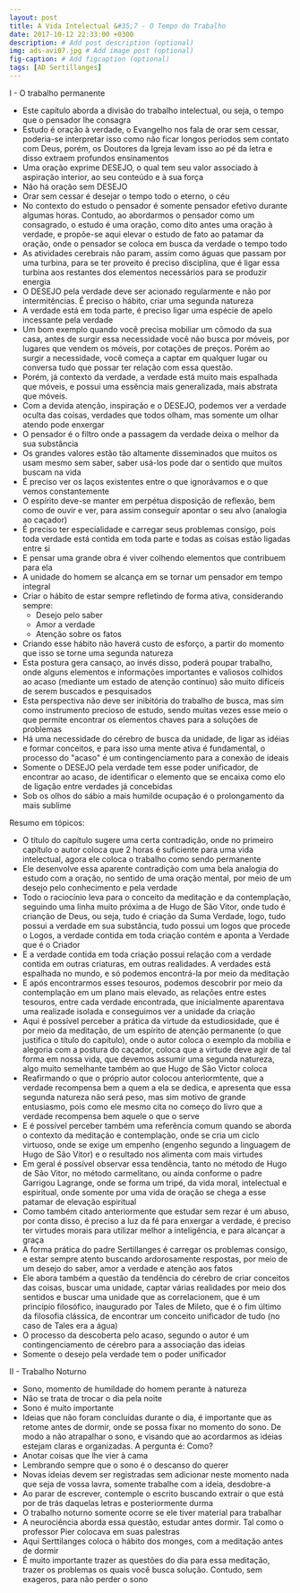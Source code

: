 ```yaml
---
layout: post
title: A Vida Intelectual &#35;7 - O Tempo do Trabalho
date: 2017-10-12 22:33:00 +0300
description: # Add post description (optional)
img: ads-avi07.jpg # Add image post (optional)
fig-caption: # Add figcaption (optional)
tags: [AD Sertillanges]
---
```


I - O trabalho permanente

* Este capítulo aborda a divisão do trabalho intelectual, ou seja, o tempo que o pensador lhe consagra
* Estudo é oração à verdade, o Evangelho nos fala de orar sem cessar, poderia-se interpretar isso como não ficar longos períodos sem contato com Deus, porém, os Doutores da Igreja levam isso ao pé da letra e disso extraem profundos ensinamentos
* Uma oração exprime DESEJO, o qual tem seu valor associado à aspiração interior, ao seu conteúdo e à sua força
* Não há oração sem DESEJO
* Orar sem cessar é desejar o tempo todo o eterno, o céu
* No contexto do estudo o pensador é somente pensador efetivo durante algumas horas. Contudo, ao abordarmos o pensador como um consagrado, o estudo é uma oração, como dito antes uma oração à verdade, e propõe-se aqui elevar o estudo de fato ao patamar da oração, onde o pensador se coloca em busca da verdade o tempo todo
* As atividades cerebrais não param, assim como águas que passam por uma turbina, para se ter proveito é preciso disciplina, que é ligar essa turbina aos restantes dos elementos necessários para se produzir energia
* O DESEJO pela verdade deve ser acionado regularmente e não por intermitências. É preciso o hábito, criar uma segunda natureza
* A verdade está em toda parte, é preciso ligar uma espécie de apelo incessante pela verdade
* Um bom exemplo quando você precisa mobiliar um cômodo da sua casa, antes de surgir essa necessidade você não busca por móveis, por lugares que vendem os móveis, por cotações de preços. Porém ao surgir a necessidade, você começa a captar em qualquer lugar ou conversa tudo que possar ter relação com essa questão. 
* Porém, já contexto da verdade, a verdade está muito mais espalhada que móveis, e possui uma essência mais generalizada, mais abstrata que móveis.
* Com a devida atenção, inspiração e o DESEJO, podemos ver a verdade oculta das coisas, verdades que todos olham, mas somente um olhar atendo pode enxergar
* O pensador  é o filtro onde a passagem da verdade deixa o melhor da sua substância
* Os grandes valores estão tão altamente disseminados que muitos os usam mesmo sem saber, saber usá-los pode dar o sentido que muitos buscam na vida
* É preciso ver os laços existentes entre o que ignorávamos e o que vemos constantemente
* O espírito deve-se manter em perpétua disposição de reflexão, bem como de ouvir e ver, para assim conseguir apontar o seu alvo (analogia ao caçador)
* É preciso ter especialidade e carregar seus problemas consigo, pois toda verdade está contida em toda parte e todas as coisas estão ligadas entre si
* E pensar uma grande obra é viver colhendo elementos que contribuem para ela
* A unidade do homem se alcança em se tornar um pensador em tempo integral
* Criar o hábito de estar sempre refletindo de forma ativa, considerando sempre:
   * Desejo pelo saber
   * Amor a verdade
   * Atenção sobre os fatos
* Criando esse hábito não haverá custo de esforço, a partir do momento que isso se torne uma segunda natureza
* Esta postura gera cansaço, ao invés disso, poderá poupar trabalho, onde alguns elementos e informações importantes e valiosos colhidos ao acaso (mediante um estado de atenção contínuo) são muito difíceis de serem buscados e pesquisados
* Esta perspectiva não deve ser inibitória do trabalho de busca, mas sim como instrumento precioso de estudo, sendo muitas vezes esse meio o que permite encontrar os elementos chaves para a soluções de problemas 
* Há uma necessidade do cérebro de busca da unidade, de ligar as idéias e formar conceitos, e para isso uma mente ativa é fundamental,  o processo do "acaso" é um contingenciamento para a conexão de ideais
* Somente o DESEJO pela verdade tem esse poder unificador, de encontrar ao acaso, de identificar o elemento que se encaixa como elo de ligação entre verdades já concebidas
* Sob os olhos do sábio a mais humilde ocupação é o prolongamento da mais sublime

Resumo em tópicos:

* O título do capítulo sugere uma certa contradição, onde no primeiro capítulo o autor coloca que 2 horas é suficiente para uma vida intelectual, agora ele coloca o trabalho como sendo permanente
* Ele desenvolve essa aparente contradição com uma bela analogia do estudo com a oração, no sentido de uma oração mental, por meio de um desejo pelo conhecimento e pela verdade
* Todo o raciocínio leva para o conceito da meditação e da contemplação, seguindo uma linha muito próxima a de Hugo de São Vitor, onde tudo é crianção de Deus, ou seja, tudo é criação da Suma Verdade, logo, tudo possui a verdade em sua substância, tudo possui um logos que procede o Logos, a verdade contida em toda criação contém e aponta a Verdade que é o Criador
* E a verdade contida em toda criação possui relação com a verdade contida em outras criaturas, em outras realidades. A verdades está espalhada no mundo, e só podemos encontrá-la por meio da meditação
* E após encontrarmos esses tesouros, podemos descobrir por meio da contemplação em um plano mais elevado, as relações entre estes tesouros, entre cada verdade encontrada, que inicialmente aparentava uma realizade isolada e conseguimos ver a unidade da criação
* Aqui é possível perceber a prática da virtude da estudiosidade, que é por meio da meditação, de um espírito de atenção permanente (o que justifica o título do capítulo), onde o autor coloca o exemplo da mobilia e alegoria com a postura do caçador, coloca que a virtude deve agir de tal forma em nossa vida, que devemos assumir uma segunda natureza, algo muito semelhante também ao que Hugo de São Victor coloca
* Reafirmando o que o próprio autor colocou anteriormtente, que a verdade recompensa bem a quem a ela se dedica, e apresenta que essa segunda natureza não será peso, mas sim motivo de grande entusiasmo, pois como ele mesmo cita no começo do livro que a verdade recompensa bem aquele o que o serve
* E é possível perceber também uma referência comum quando se aborda o contexto da meditação e contemplação, onde se cria um ciclo virtuoso, onde se exige um empenho (engenho segundo a linguagem de Hugo de São Vitor) e o resultado nos alimenta com mais virtudes
* Em geral é possível observar essa tendência, tanto no método de Hugo de São Vitor, no método carmelitano, ou ainda conforme o padre Garrigou Lagrange, onde se forma um tripé, da vida moral, intelectual e espiritual, onde somente por uma vida de oração se chega a esse patamar de elevação espiritual
* Como também citado anteriormente que estudar sem rezar é um abuso, por conta disso, é preciso a luz da fé para enxergar a verdade, é preciso ter virtudes morais para utilizar melhor a inteligência, e para alcançar a graça
* A forma prática do padre Sertillanges é carregar os problemas consigo, e estar sempre atento buscando ardorosamente respostas, por meio de um desejo do saber, amor a verdade e atenção aos fatos
* Ele abora também a questão da tendência do cérebro de criar conceitos das coisas, buscar uma unidade, captar várias realidades por meio dos sentidos e buscar uma unidade que as correlacionem, que é um princípio filosófico, inaugurado por Tales de Mileto, que é o fim último da filosofia clássica, de encontrar um conceito unificador de tudo (no caso de Tales era a água)
* O processo da descoberta pelo acaso, segundo o autor é um contingenciamento de cérebro para a associação das ideias
* Somente o desejo pela verdade tem o poder unificador

II - Trabalho Noturno

* Sono, momento de humildade do homem perante à natureza
* Não se trata de trocar o dia pela noite
* Sono é muito importante
* Ideias que não foram concluídas durante o dia, é importante que as retome antes de dormir, onde se possa fixar no momento do sono. De modo a não atrapalhar o sono, e visando que ao acordarmos as ideias estejam claras e organizadas. A pergunta é: Como?
* Anotar coisas que lhe vier à cama
* Lembrando sempre que o sono é o descanso do querer
* Novas ideias devem ser registradas sem adicionar neste momento nada que seja de vossa lavra, somente trabalhe com a ideia, desdobre-a
* Ao parar de escrever, contemple o escrito buscando extrair o que está por de trás daquelas letras e posteriormente durma
* O trabalho noturno somente ocorre se ele tiver material para trabalhar
* A neurociência aborda essa questão, estudar antes dormir. Tal como o professor Pier colocava em suas palestras
* Aqui Serttilanges coloca o hábito dos monges, com a meditação antes de dormir
* É muito importante trazer as questões do dia para essa meditação, trazer os problemas os quais você busca solução. Contudo, sem exageros, para não perder o sono
